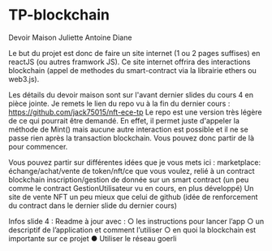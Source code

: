 # TP-blockchain
Devoir Maison Juliette Antoine Diane

Le but du projet est donc de faire un site internet (1 ou 2 pages suffises) en reactJS (ou autres framwork JS).
Ce site internet offrira des interactions blockchain (appel de methodes du smart-contract via la librairie ethers ou web3.js).

Les détails du devoir maison sont sur l'avant dernier slides du cours 4 en pièce jointe.
Je remets le lien du repo vu à la fin du dernier cours : https://github.com/jack75015/nft-ece-tp
Le repo est une version très légère de ce qui pourrait être demandé. 
En effet, il permet juste d'appeler la méthode de Mint() mais aucune autre interaction est possible et il ne se passe rien après la transaction blockchain.
Vous pouvez donc partir de là pour commencer.

Vous pouvez partir sur différentes idées que je vous mets ici :
marketplace: échange/achat/vente de token/nft/ce que vous voulez, relié à un contract blockchain
inscription/gestion de donnée sur un smart contract (un peu comme le contract GestionUtilisateur vu en cours, en plus développé)
Un site de vente NFT un peu mieux que celui de github (idée de renforcement du contract dans le dernier slide du dernier cours)

Infos slide 4 : 
Readme à jour avec :
○ les instructions pour lancer l’app
○ un descriptif de l’application et comment l’utiliser
○ en quoi la blockchain est importante sur ce projet
● Utiliser le réseau goerli

